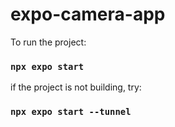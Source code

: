# expo-camera-app

To run the project:

### ``npx expo start``

if the project is not building, try:

### ``npx expo start --tunnel``
